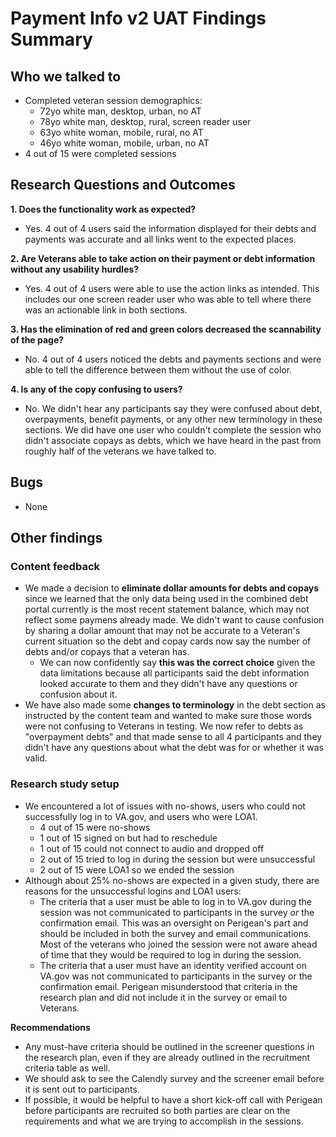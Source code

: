 # Payment Info v2 UAT Findings Summary

## Who we talked to
* Completed veteran session demographics:
	* 72yo white man, desktop, urban, no AT
	* 78yo white man, desktop, rural, screen reader user
	* 63yo white woman, mobile, rural, no AT
	* 46yo white woman, mobile, urban, no AT
* 4 out of 15 were completed sessions

## Research Questions and Outcomes
**1. Does the functionality work as expected?**
  * Yes. 4 out of 4 users said the information displayed for their debts and payments was accurate and all links went to the expected places.
  
**2. Are Veterans able to take action on their payment or debt information without any usability hurdles?**
  * Yes. 4 out of 4 users were able to use the action links as intended. This includes our one screen reader user who was able to tell where there was an actionable link in both sections.
  
**3. Has the elimination of red and green colors decreased the scannability of the page?**
  * No. 4 out of 4 users noticed the debts and payments sections and were able to tell the difference between them without the use of color.
  
**4. Is any of the copy confusing to users?**
  * No. We didn't hear any participants say they were confused about debt, overpayments, benefit payments, or any other new terminology in these sections. We did have one user who couldn't complete the session who didn't associate copays as debts, which we have heard in the past from roughly half of the veterans we have talked to. 

## Bugs
* None

## Other findings

### Content feedback
* We made a decision to **eliminate dollar amounts for debts and copays** since we learned that the only data being used in the combined debt portal currently is the most recent statement balance, which may not reflect some paymens already made. We didn't want to cause confusion by sharing a dollar amount that may not be accurate to a Veteran's current situation so the debt and copay cards now say the number of debts and/or copays that a veteran has.
	* We can now confidently say **this was the correct choice** given the data limitations because all participants said the debt information looked accurate to them and they didn't have any questions or confusion about it. 
* We have also made some **changes to terminology** in the debt section as instructed by the content team and wanted to make sure those words were not confusing to Veterans in testing. We now refer to debts as "overpayment debts" and that made sense to all 4 participants and they didn't have any questions about what the debt was for or whether it was valid.

### Research study setup
* We encountered a lot of issues with no-shows, users who could not successfully log in to VA.gov, and users who were LOA1.
	* 4 out of 15 were no-shows
	* 1 out of 15 signed on but had to reschedule
	* 1 out of 15 could not connect to audio and dropped off
	* 2 out of 15 tried to log in during the session but were unsuccessful
	* 2 out of 15 were LOA1 so we ended the session
* Although about 25% no-shows are expected in a given study, there are reasons for the unsuccessful logins and LOA1 users:
  * The criteria that a user must be able to log in to VA.gov during the session was not communicated to participants in the survey *or* the confirmation email. This was an oversight on Perigean's part and should be included in both the survey and email communications. Most of the veterans who joined the session were not aware ahead of time that they would be required to log in during the session.
  * The criteria that a user must have an identity verified account on VA.gov was not communicated to participants in the survey or the confirmation email. Perigean misunderstood that criteria in the research plan and did not include it in the survey or email to Veterans.

**Recommendations** 
* Any must-have criteria should be outlined in the screener questions in the research plan, even if they are already outlined in the recruitment criteria table as well.
* We should ask to see the Calendly survey and the screener email before it is sent out to participants.
* If possible, it would be helpful to have a short kick-off call with Perigean before participants are recruited so both parties are clear on the requirements and what we are trying to accomplish in the sessions.
